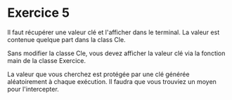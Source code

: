 # Exercice 5

Il faut récupérer une valeur clé et l'afficher dans le terminal.
La valeur est contenue quelque part dans la class Cle.

Sans modifier la classe Cle, vous devez afficher la valeur clé via la fonction main de la classe Exercice.

La valeur que vous cherchez est protégée par une clé générée aléatoirement à chaque exécution.
Il faudra que vous trouviez un moyen pour l'intercepter.